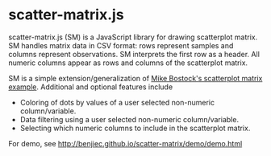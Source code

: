 
# scatter-matrix.js

scatter-matrix.js (SM) is a JavaScript library for drawing scatterplot matrix.
SM handles matrix data in CSV format: rows represent samples and columns
represent observations. SM interprets the first row as a header. All numeric
columns appear as rows and columns of the scatterplot matrix.

SM is a simple extension/generalization of [Mike Bostock's scatterplot matrix
example](http://mbostock.github.io/d3/talk/20111116/iris-splom.html).
Additional and optional features include

  * Coloring of dots by values of a user selected non-numeric column/variable.
  * Data filtering using a user selected non-numeric column/variable.
  * Selecting which numeric columns to include in the scatterplot matrix.

For demo, see http://benjiec.github.io/scatter-matrix/demo/demo.html

